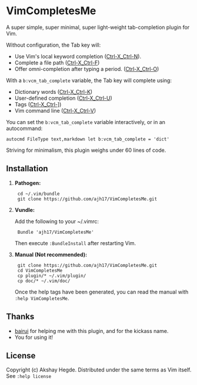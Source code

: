 # VimCompletesMe

A super simple, super minimal, super light-weight tab-completion plugin for Vim.


Without configuration, the Tab key will:

* Use Vim's local keyword completion ([Ctrl-X_Ctrl-N](http://vimhelp.appspot.com/insert.txt.html#i_CTRL-X_CTRL-N)).
* Complete a file path ([Ctrl-X_Ctrl-F](http://vimhelp.appspot.com/insert.txt.html#i_CTRL-X_CTRL-F))
* Offer omni-completion after typing a period. ([Ctrl-X_Ctrl-O](http://vimhelp.appspot.com/insert.txt.html#i_CTRL-X_CTRL-O))

With a `b:vcm_tab_complete` variable, the Tab key will complete using:

* Dictionary words ([Ctrl-X_Ctrl-K](http://vimhelp.appspot.com/insert.txt.html#i_CTRL-X_CTRL-K))
* User-defined completion ([Ctrl-X_Ctrl-U](http://vimhelp.appspot.com/insert.txt.html#i_CTRL-X_CTRL-U))
* Tags ([Ctrl-X_Ctrl-\]](http://vimhelp.appspot.com/insert.txt.html#i_CTRL-X_CTRL-]))
* Vim command line ([Ctrl-X_Ctrl-V](http://vimhelp.appspot.com/insert.txt.html#i_CTRL-X_CTRL-V))

You can set the `b:vcm_tab_complete` variable interactively, or in an autocommand:

    autocmd FileType text,markdown let b:vcm_tab_complete = 'dict'

Striving for minimalism, this plugin weighs under 60 lines of code.


## Installation

1. **Pathogen:**

        cd ~/.vim/bundle
        git clone https://github.com/ajh17/VimCompletesMe.git

2. **Vundle:**

    Add the following to your ~/.vimrc:

        Bundle 'ajh17/VimCompletesMe'

    Then execute `:BundleInstall` after restarting Vim.

3. **Manual (Not recommended):**

        git clone https://github.com/ajh17/VimCompletesMe.git
        cd VimCompletesMe
        cp plugin/* ~/.vim/plugin/
        cp doc/* ~/.vim/doc/

    Once the help tags have been generated, you can read the manual with `:help VimCompletesMe`.

## Thanks
* [bairui](https://github.com/dahu) for helping me with this plugin, and for the kickass name.
* You for using it!

## License
Copyright (c) Akshay Hegde. Distributed under the same terms as Vim itself. See `:help license`
